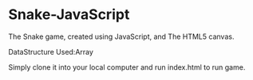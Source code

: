 # Snake-JavaScript

The Snake game, created using JavaScript, and The HTML5 canvas.

DataStructure Used:Array

Simply clone it into your local computer and run index.html to run game.
